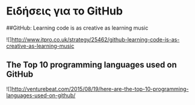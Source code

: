 # Ειδήσεις για το GitHub

##GitHub: Learning code is as creative as learning music

![]http://www.itpro.co.uk/strategy/25462/github-learning-code-is-as-creative-as-learning-music

## The Top 10 programming languages used on GitHub

![]http://venturebeat.com/2015/08/19/here-are-the-top-10-programming-languages-used-on-github/


